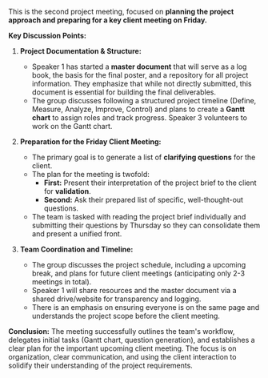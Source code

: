 This is the second project meeting, focused on **planning the project approach and preparing for a key client meeting on Friday.**

**Key Discussion Points:**

1.  **Project Documentation & Structure:**
    *   Speaker 1 has started a **master document** that will serve as a log book, the basis for the final poster, and a repository for all project information. They emphasize that while not directly submitted, this document is essential for building the final deliverables.
    *   The group discusses following a structured project timeline (Define, Measure, Analyze, Improve, Control) and plans to create a **Gantt chart** to assign roles and track progress. Speaker 3 volunteers to work on the Gantt chart.

2.  **Preparation for the Friday Client Meeting:**
    *   The primary goal is to generate a list of **clarifying questions** for the client.
    *   The plan for the meeting is twofold:
        *   **First:** Present their interpretation of the project brief to the client for **validation**.
        *   **Second:** Ask their prepared list of specific, well-thought-out questions.
    *   The team is tasked with reading the project brief individually and submitting their questions by Thursday so they can consolidate them and present a unified front.

3.  **Team Coordination and Timeline:**
    *   The group discusses the project schedule, including a upcoming break, and plans for future client meetings (anticipating only 2-3 meetings in total).
    *   Speaker 1 will share resources and the master document via a shared drive/website for transparency and logging.
    *   There is an emphasis on ensuring everyone is on the same page and understands the project scope before the client meeting.

**Conclusion:**
The meeting successfully outlines the team's workflow, delegates initial tasks (Gantt chart, question generation), and establishes a clear plan for the important upcoming client meeting. The focus is on organization, clear communication, and using the client interaction to solidify their understanding of the project requirements.